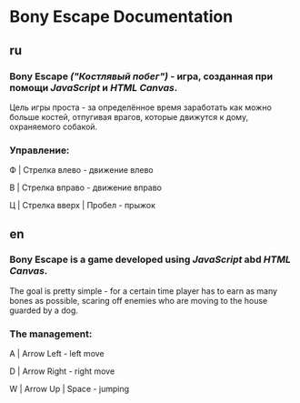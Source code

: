 
# Bony Escape Documentation

## ru
### **Bony Escape** **_("Костлявый побег")_** - игра, созданная при помощи **_JavaScript_ и _HTML Canvas_**. 

Цель игры проста - за определённое время заработать как можно больше костей, отпугивая врагов, которые движутся к дому, охраняемого собакой.

### Управление:

Ф | Стрелка влево - движение влево

В | Стрелка вправо - движение вправо

Ц | Стрелка вверх | Пробел - прыжок

## en
### **Bony Escape** is a game developed using **_JavaScript_ abd _HTML Canvas_**. 

The goal is pretty simple - for a certain time player has to earn as many bones as possible, scaring off enemies who are moving to the house guarded by a dog.

### The management:

A | Arrow Left - left move

D | Arrow Right - right move

W | Arrow Up | Space - jumping
